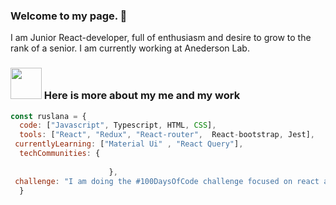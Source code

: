 ### Welcome to my page. 👋 
I am Junior React-developer, full of enthusiasm and desire to grow to the rank of a senior.
I am currently working at Anederson Lab.  

### <img src="https://media.giphy.com/media/VgCDAzcKvsR6OM0uWg/giphy.gif" width="50"> Here is more about my me and my work

```javascript
const ruslana = {
  code: ["Javascript", Typescript, HTML, CSS],
  tools: ["React", "Redux", "React-router",  React-bootstrap, Jest],
 currentlyLearning: ["Material Ui" , "React Query"],
  techCommunities: {
                       
                      },
 challenge: "I am doing the #100DaysOfCode challenge focused on react and typescript"
  }
```


<!--
**Ruslana-P/Ruslana-P** is a ✨ _special_ ✨ repository because its `README.md` (this file) appears on your GitHub profile.


-->
